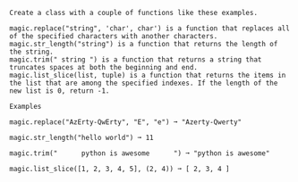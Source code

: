     Create a class with a couple of functions like these examples.

    magic.replace("string", 'char', char') is a function that replaces all of the specified characters with another characters.
    magic.str_length("string") is a function that returns the length of the string.
    magic.trim(" string ") is a function that returns a string that truncates spaces at both the beginning and end.
    magic.list_slice(list, tuple) is a function that returns the items in the list that are among the specified indexes. If the length of the new list is 0, return -1.

    Examples

    magic.replace("AzErty-QwErty", "E", "e") ➞ "Azerty-Qwerty"

    magic.str_length("hello world") ➞ 11

    magic.trim("      python is awesome      ") ➞ "python is awesome"

    magic.list_slice([1, 2, 3, 4, 5], (2, 4)) ➞ [ 2, 3, 4 ]